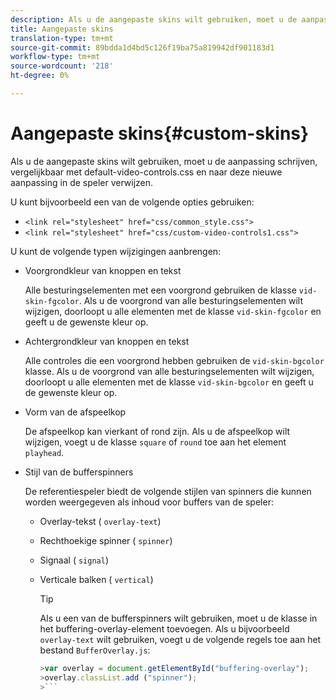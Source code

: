 ```yaml
---
description: Als u de aangepaste skins wilt gebruiken, moet u de aanpassing schrijven, vergelijkbaar met default-video-controls.css en naar deze nieuwe aanpassing in de speler verwijzen.
title: Aangepaste skins
translation-type: tm+mt
source-git-commit: 89bdda1d4bd5c126f19ba75a819942df901183d1
workflow-type: tm+mt
source-wordcount: '218'
ht-degree: 0%

---
```



# Aangepaste skins{#custom-skins}

Als u de aangepaste skins wilt gebruiken, moet u de aanpassing schrijven, vergelijkbaar met default-video-controls.css en naar deze nieuwe aanpassing in de speler verwijzen.

U kunt bijvoorbeeld een van de volgende opties gebruiken:

* `<link rel="stylesheet" href="css/common_style.css">`
* `<link rel="stylesheet" href="css/custom-video-controls1.css">`

U kunt de volgende typen wijzigingen aanbrengen:

* Voorgrondkleur van knoppen en tekst

   Alle besturingselementen met een voorgrond gebruiken de klasse `vid-skin-fgcolor`. Als u de voorgrond van alle besturingselementen wilt wijzigen, doorloopt u alle elementen met de klasse `vid-skin-fgcolor` en geeft u de gewenste kleur op.
* Achtergrondkleur van knoppen en tekst

   Alle controles die een voorgrond hebben gebruiken de `vid-skin-bgcolor` klasse. Als u de voorgrond van alle besturingselementen wilt wijzigen, doorloopt u alle elementen met de klasse `vid-skin-bgcolor` en geeft u de gewenste kleur op.
* Vorm van de afspeelkop

   De afspeelkop kan vierkant of rond zijn. Als u de afspeelkop wilt wijzigen, voegt u de klasse `square` of `round` toe aan het element `playhead`.
* Stijl van de bufferspinners

   De referentiespeler biedt de volgende stijlen van spinners die kunnen worden weergegeven als inhoud voor buffers van de speler:

   * Overlay-tekst ( `overlay-text`)
   * Rechthoekige spinner ( `spinner`)
   * Signaal ( `signal`)
   * Verticale balken ( `vertical`)

      >[!TIP]
      >
      >Als u een van de bufferspinners wilt gebruiken, moet u de klasse in het buffering-overlay-element toevoegen. Als u bijvoorbeeld `overlay-text` wilt gebruiken, voegt u de volgende regels toe aan het bestand `BufferOverlay.js`:
      >
      >
      ```js
      >var overlay = document.getElementById("buffering-overlay"); 
      >overlay.classList.add ("spinner");
      >```

